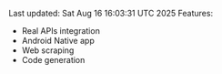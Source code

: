 Last updated: Sat Aug 16 16:03:31 UTC 2025
Features:
- Real APIs integration
- Android Native app
- Web scraping
- Code generation
